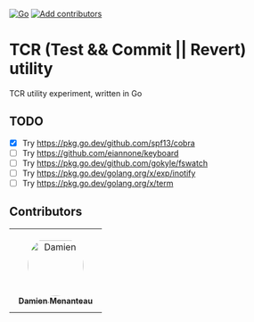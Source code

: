 [![Go](https://github.com/mengdaming/tcr/actions/workflows/go.yml/badge.svg)](https://github.com/mengdaming/tcr/actions/workflows/go.yml)
[![Add contributors](https://github.com/mengdaming/tcr/actions/workflows/add_contributors.yml/badge.svg)](https://github.com/mengdaming/tcr/actions/workflows/add_contributors.yml)

# TCR (Test && Commit || Revert) utility

TCR utility experiment, written in Go

## TODO

- [x] Try https://pkg.go.dev/github.com/spf13/cobra
- [ ] Try https://github.com/eiannone/keyboard
- [ ] Try https://pkg.go.dev/github.com/gokyle/fswatch
- [ ] Try https://pkg.go.dev/golang.org/x/exp/inotify
- [ ] Try https://pkg.go.dev/golang.org/x/term

## Contributors

<table>
<tr>
    <td align="center" style="word-wrap: break-word; width: 150.0; height: 150.0">
        <a href=https://github.com/mengdaming>
            <img src=https://avatars.githubusercontent.com/u/1313765?v=4 width="100;"  style="border-radius:50%;align-items:center;justify-content:center;overflow:hidden;padding-top:10px" alt=Damien Menanteau/>
            <br />
            <sub style="font-size:14px"><b>Damien Menanteau</b></sub>
        </a>
    </td>
</tr>
</table>


